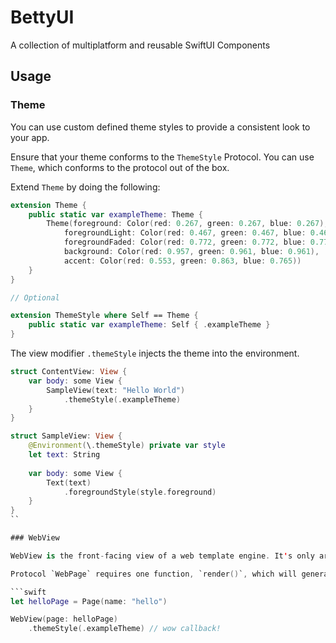 # BettyUI

A collection of multiplatform and reusable SwiftUI Components

## Usage

### Theme

You can use custom defined theme styles to provide a consistent look to your app.

Ensure that your theme conforms to the `ThemeStyle` Protocol. You can use `Theme`, which conforms to the protocol out of the box.

Extend `Theme` by doing the following:

```swift
extension Theme {
    public static var exampleTheme: Theme {
        Theme(foreground: Color(red: 0.267, green: 0.267, blue: 0.267),
            foregroundLight: Color(red: 0.467, green: 0.467, blue: 0.467),
            foregroundFaded: Color(red: 0.772, green: 0.772, blue: 0.772),
            background: Color(red: 0.957, green: 0.961, blue: 0.961),
            accent: Color(red: 0.553, green: 0.863, blue: 0.765))
    }
}

// Optional

extension ThemeStyle where Self == Theme {
    public static var exampleTheme: Self { .exampleTheme }
}
``` 

The view modifier `.themeStyle` injects the theme into the environment.

```swift
struct ContentView: View {
    var body: some View {
        SampleView(text: "Hello World")
            .themeStyle(.exampleTheme)
    }
}

struct SampleView: View {
    @Environment(\.themeStyle) private var style
    let text: String
    
    var body: some View {
        Text(text)
            .foregroundStyle(style.foreground)
    }
}
``

### WebView

WebView is the front-facing view of a web template engine. It's only argument is any type that must conform to `WebPage` (original naming, I know).

Protocol `WebPage` requires one function, `render()`, which will generate the html string. BettyUI provides `Page`, a type that provides some sensible defaults.

```swift
let helloPage = Page(name: "hello")

WebView(page: helloPage)
    .themeStyle(.exampleTheme) // wow callback!
```

